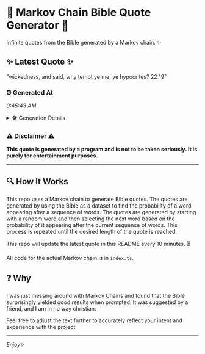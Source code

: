 # 📖 Markov Chain Bible Quote Generator 📖

Infinite quotes from the Bible generated by a Markov chain. ✨

## ✨ Latest Quote ✨
"wickedness, and said, why tempt ye me, ye hypocrites? 22:19"

### ⏰ Generated At
*9:45:43 AM*

<details>
    <summary>🛠️ Generation Details</summary>
    <p>
        <strong>🌱 Seed:</strong> wickedness,<br>
        <strong>🔄 Iterations:</strong> 9<br>
        <strong>📜 Context History:</strong><br>[ wickedness, ]: and<br>[ wickedness,, and ]: said,<br>[ wickedness,, and, said, ]: why<br>[ wickedness,, and, said,, why ]: tempt<br>[ wickedness,, and, said,, why, tempt ]: ye<br>[ wickedness,, and, said,, why, tempt, ye ]: me,<br>[ and, said,, why, tempt, ye, me, ]: ye<br>[ said,, why, tempt, ye, me,, ye ]: hypocrites?<br>[ why, tempt, ye, me,, ye, hypocrites? ]: 22:19<br>
    </p>
</details>

### ⚠️ Disclaimer ⚠️
**This quote is generated by a program and is not to be taken seriously. It is purely for entertainment purposes.**

---

## 🔍 How It Works

This repo uses a Markov chain to generate Bible quotes. The quotes are generated by using the Bible as a dataset to find the probability of a word appearing after a sequence of words. The quotes are generated by starting with a random word and then selecting the next word based on the probability of it appearing after the current sequence of words. This process is repeated until the desired length of the quote is reached.

This repo will update the latest quote in this README every 10 minutes. ⏳

All code for the actual Markov chain is in `index.ts`.

## ❓ Why

I was just messing around with Markov Chains and found that the Bible surprisingly yielded good results when prompted. 
It was suggested by a friend, and I am in no way christian.

Feel free to adjust the text further to accurately reflect your intent and experience with the project!

---

*Enjoy*✨
